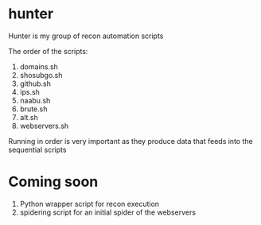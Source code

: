# hunter

Hunter is my group of recon automation scripts

The order of the scripts:

1. domains.sh
2. shosubgo.sh
3. github.sh
4. ips.sh
5. naabu.sh
6. brute.sh
7. alt.sh
8. webservers.sh

Running in order is very important as they produce data that feeds into the sequential scripts


# Coming soon

1. Python wrapper script for recon execution
2. spidering script for an initial spider of the webservers
